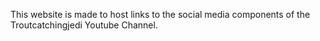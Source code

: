 This website is made to host links to the social media components of the Troutcatchingjedi Youtube Channel.
